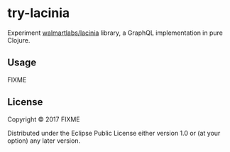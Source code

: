 # try-lacinia

Experiment [walmartlabs/lacinia](https://github.com/walmartlabs/lacinia) library, a GraphQL implementation in pure Clojure.

## Usage

FIXME

## License

Copyright © 2017 FIXME

Distributed under the Eclipse Public License either version 1.0 or (at
your option) any later version.
